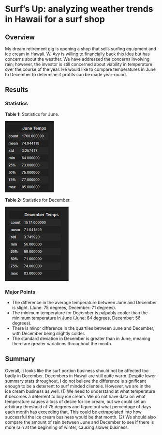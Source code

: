 # Surf’s Up: analyzing weather trends in Hawaii for a surf shop

## Overview
My dream retirement gig is opening a shop that sells surfing equipment and ice cream in Hawaii. W. Avy is willing to financially back this idea but has concerns about the weather. We have addressed the concerns involving rain; however, the investor is still concerned about viability in temperature over the course of the year. He would like to compare temperatures in June to December to determine if profits can be made year-round.

## Results
### Statistics
**Table 1:** Statistics for June.

![June-temps](Resources/june.png)

**Table 2:** Statistics for December.

![December-temps](Resources/december.png)

### Major Points
- The difference in the average temperature between June and December is slight. (June: 75 degrees, December: 71 degrees).
- The minimum temperature for December is palpably cooler than the minimum temperature in June (June: 64 degrees, December: 56 degrees).
- There is minor difference in the quartiles between June and December, with December being slightly colder.
- The standard deviation in December is greater than in June, meaning there are greater variations throughout the month.

## Summary
Overall, it looks like the surf portion business should not be affected too badly in December. Decembers in Hawaii are still quite warm. Despite lower summary stats throughout, I do not believe the difference is significant enough to be a deterrent to surf minded clientele. However, we are in the ice cream business as well. (1) We need to understand at what temperature it becomes a deterrent to buy ice cream. We do not have data on what temperature causes a loss of desire for ice cream, but we could set an arbitrary threshold of 75 degrees and figure out what percentage of days each month has exceeding that. This could be extrapolated into how successful the ice cream business would be that month. (2) We should also compare the amount of rain between June and December to see if there is more rain at the beginning of winter, causing slower business.
